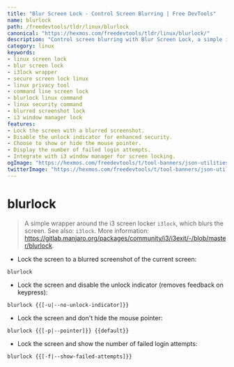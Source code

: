 ```yaml
---
title: "Blur Screen Lock - Control Screen Blurring | Free DevTools"
name: blurlock
path: /freedevtools/tldr/linux/blurlock
canonical: "https://hexmos.com/freedevtools/tldr/linux/blurlock/"
description: "Control screen blurring with Blur Screen Lock, a simple i3lock wrapper. Secure your Linux desktop with blurred screenshots for privacy. Free online tool, no registration required."
category: linux
keywords:
- linux screen lock
- blur screen lock
- i3lock wrapper
- secure screen lock linux
- linux privacy tool
- command line screen lock
- blurlock linux command
- linux security command
- blurred screenshot lock
- i3 window manager lock
features:
- Lock the screen with a blurred screenshot.
- Disable the unlock indicator for enhanced security.
- Choose to show or hide the mouse pointer.
- Display the number of failed login attempts.
- Integrate with i3 window manager for screen locking.
ogImage: "https://hexmos.com/freedevtools/t/tool-banners/json-utilities-banner.png"
twitterImage: "https://hexmos.com/freedevtools/t/tool-banners/json-utilities-banner.png"
---
```


# blurlock

> A simple wrapper around the i3 screen locker `i3lock`, which blurs the screen.
> See also: `i3lock`.
> More information: <https://gitlab.manjaro.org/packages/community/i3/i3exit/-/blob/master/blurlock>.

- Lock the screen to a blurred screenshot of the current screen:

`blurlock`

- Lock the screen and disable the unlock indicator (removes feedback on keypress):

`blurlock {{[-u|--no-unlock-indicator]}}`

- Lock the screen and don't hide the mouse pointer:

`blurlock {{[-p|--pointer]}} {{default}}`

- Lock the screen and show the number of failed login attempts:

`blurlock {{[-f|--show-failed-attempts]}}`
